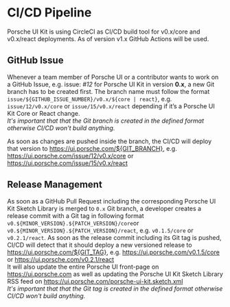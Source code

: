 # CI/CD Pipeline
Porsche UI Kit is using CircleCI as CI/CD build tool for v0.x/core and v0.x/react deployments. As of version v1.x GitHub Actions will be used.

## GitHub Issue
Whenever a team member of Porsche UI or a contributor wants to work on a GitHub Issue, e.g. issue: _#12_ for Porsche UI Kit in version **0.x**, a new Git branch has to be created first. The branch name must follow the format `issue/${GITHUB_ISSUE_NUMBER}/v0.x/${core | react}`, e.g. `issue/12/v0.x/core` or `issue/15/v0.x/react` depending if it’s a Porsche UI Kit Core or React change.  
_It's important that that the Git branch is created in the defined format otherwise CI/CD won't build anything._

As soon as changes are pushed inside the branch, the CI/CD will deploy that version to https://ui.porsche.com/${GIT_BRANCH}, e.g. https://ui.porsche.com/issue/12/v0.x/core or https://ui.porsche.com/issue/15/v0.x/react  


##  Release Management
As soon as a GitHub Pull Request including the corresponding Porsche UI Kit Sketch Library is merged to `0.x` Git branch, a developer creates a release commit with a Git tag in following format `v0.${MINOR_VERSION}.${PATCH_VERSION}/core`or `v0.${MINOR_VERSION}.${PATCH_VERSION}/react`, e.g. `v0.1.5/core` or `v0.2.1/react`. As soon as the release commit including its Git tag is pushed, CI/CD will detect that it should deploy a new versioned release to https://ui.porsche.com/${GIT_TAG}, e.g. https://ui.porsche.com/v0.1.5/core or https://ui.porsche.com/v0.2.1/react  
It will also update the entire Porsche UI front-page on https://ui.porsche.com as well as updating the Porsche UI Kit Sketch Library RSS feed on https://ui.porsche.com/porsche-ui-kit.sketch.xml  
_It's important that that the Git tag is created in the defined format otherwise CI/CD won't build anything._
